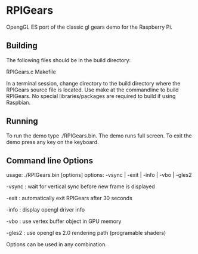 RPIGears
========

OpengGL ES port of the classic gl gears demo for the Raspberry Pi.

Building
--------
The following files should be in the build directory:

RPIGears.c
Makefile

In a terminal session, change directory to the build directory where the 
RPIGears source file is located.  Use make at the commandline to build
RPIGears.  No special libraries/packages are required to build if using Raspbian.


Running
-------

To run the demo type ./RPIGears.bin.  The demo runs full screen.  To
exit the demo press any key on the keyboard.


Command line Options
--------------------
usage: ./RPIGears.bin [options]
options: -vsync | -exit | -info | -vbo | -gles2

-vsync : wait for vertical sync before new frame is displayed

-exit  : automatically exit RPIGears after 30 seconds

-info  : display opengl driver info

-vbo   : use vertex buffer object in GPU memory

-gles2 : use opengl es 2.0 rendering path (programable shaders)


Options can be used in any combination.
